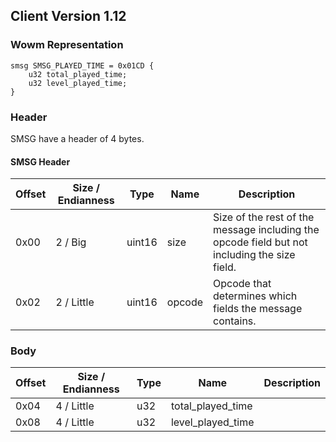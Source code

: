 ## Client Version 1.12

### Wowm Representation
```rust,ignore
smsg SMSG_PLAYED_TIME = 0x01CD {
    u32 total_played_time;    
    u32 level_played_time;    
}

```
### Header
SMSG have a header of 4 bytes.

#### SMSG Header
| Offset | Size / Endianness | Type   | Name   | Description |
| ------ | ----------------- | ------ | ------ | ----------- |
| 0x00   | 2 / Big           | uint16 | size   | Size of the rest of the message including the opcode field but not including the size field.|
| 0x02   | 2 / Little        | uint16 | opcode | Opcode that determines which fields the message contains.|
### Body
| Offset | Size / Endianness | Type | Name | Description |
| ------ | ----------------- | ---- | ---- | ----------- |
| 0x04 | 4 / Little | u32 | total_played_time |  |
| 0x08 | 4 / Little | u32 | level_played_time |  |
